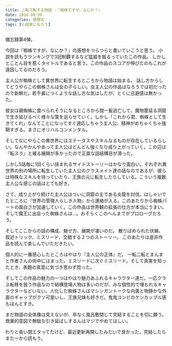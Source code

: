 ```yaml
---
title: 二転三転する物語 -『蜘蛛ですが、なにか？』
date: 2016-09-30
categories: 感想文
tags: [小説家になろう]
---
```


備忘録第4弾。

今回は『蜘蛛ですが、なにか？』の感想をつらつらと書いていこうと思う。
小説を読もうランキングで3冠制覇するなど猛威を振るっていたこの作品。
しかしとことん目を惹くタイトルであると思う。この作品のスコアが伸びたのもこれが遠因してるのだろう。


主人公が蜘蛛として異世界に転生するところから物語は始まる。
話し方からしてどうやらこの蜘蛛さんは女の子らしい。女主人公の作品はなろうでは初だったので新鮮だ。若干鼻につくような話し方な気はしたが、とくに忌避感は無かった。

彼女は親蜘蛛に食べられそうになるところから間一髪逃亡して、魔物蔓延る洞窟で生き延びるべく様々な策を巡らせていく。しかし「これから君、蜘蛛として生きてくれ」なんてことになってすぐ適応しちゃう主人公、精神がめちゃくちゃ強靭すぎる。まさにオリハルコンメンタル。

そしてなにやらこの異世界にはステータスやスキルなるものが存在しているらしい。なんやかんやあって主人公はどんどん強くなり成り上がっていく。この辺は『転スラ』と被る展開が多かったので正直な話結構目が滑った。

しかし5話毎に1回くらい挟まれるサイドストーリーはかなり面白い。それぞれ異世界の別の場所に転生していた主人公のクラスメイト達の話なのであるが、彼らは特殊なスキルを持っていたり、王族の元に転生したりしている。こういう複数主人公な感じの話はとても好き。


さて、成り上がり続けた主人公はついに洞窟の主である炎龍を討伐。はしゃいでたところに『世界の管理人らしき人物』から連絡が入る。このあたりから蜘蛛パートの面白さが加速していく。この作品は世界観の拡張の仕方が本当にうまい。そして魔王に出会った蜘蛛さんは…。おそらくこのへんまでがプロローグだろう。

そしてここからの話の構成、魅せ方、展開が凄いのだ。
散りばめられた伏線、叙述トリック、ミスリード、交錯する２つのストーリー。
このあたりは是非作品を読んで楽しんでいただきたい。


個人的に一番感心したところはやはり『主人公の正体』だ。
一転二転とまんまと作者さんの術中にはまった。ミスリードに次ぐミスリード。そして真実を知ったとき、表題の真意に気づき思わず唸った。


そしてこの作品の魅力の一つはやはり魅力あふれるキャラクター達だ。一応クラス転移を扱う作品なので結構登場人物は多いのだが、みな個性的で埋もれるキャラクターなどいない。人化した蜘蛛さんはマシンガントークな内面と物静かな外面のギャップがクソ可愛いし、王族兄妹も好きだ。鬼鬼コンビのケンカップル感もほんとすき。

まだ物語の全体像は見えないが、卒なく風呂敷閉じて完結することを切に願う。
商業的意図で無駄な引き延ばしするんはマジでやめてほしい。

わりと長い間エタってたけど、最近更新再開したみたいで良かった。完結したらまた一から読もう。